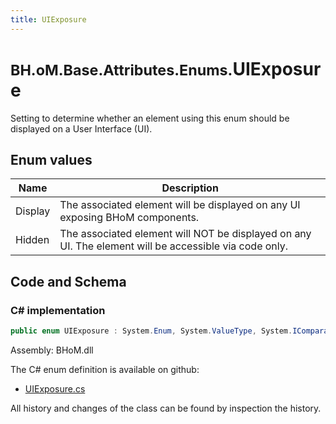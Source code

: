 ```yaml
---
title: UIExposure
---
```


# <small>BH.oM.Base.Attributes.Enums.</small>**UIExposure**

Setting to determine whether an element using this enum should be displayed on a User Interface (UI).

## Enum values

| Name            | Description                                                    |
|-----------------|----------------------------------------------------------------|
| Display |  The associated element will be displayed on any UI exposing BHoM components.  |
| Hidden |  The associated element will NOT be displayed on any UI. The element will be accessible via code only.  |


## Code and Schema

### C# implementation

``` C# title="C#"
public enum UIExposure : System.Enum, System.ValueType, System.IComparable, System.ISpanFormattable, System.IFormattable, System.IConvertible
```

Assembly: BHoM.dll

The C# enum definition is available on github:

- [UIExposure.cs](https://github.com/BHoM/BHoM/blob/develop/BHoM/Attributes\Enums\UIExposure.cs)

All history and changes of the class can be found by inspection the history.
